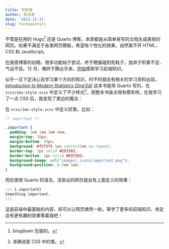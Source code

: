 ```yaml
---
title: 学前端
author: 吴诗涛
date: '2023-12-31'
slug: fundamentals
---
```


不管是在用的 Hugo[^1] 还是 Quarto 博客，本质都是从简单易写的文档生成美观的网页。如果不满足于各类网页模板，希望有个性化的效果，自然离不开 HTML、CSS 和 JavaScript。

在我搭博客的初期，很多功能始于尝试，终于瞎猫碰到死耗子，放弃于积累不足、气运不佳。12 月，俺终于腾出手来，[开始](https://learn.shitao5.org/posts/20231217-web/)摸索学习前端知识。

似乎一旦下定决心去学习某个方向的知识，时不时就会有相关的学习资料出现。[*Introduction to Modern Statistics (2nd Ed)*](https://openintro-ims2.netlify.app/) 这本书是用 Quarto 写的，在 `scss/ims-style.scss` 中定义了不少样式[^2]，把整本书装点得有模有样。在我学习了一点 CSS 后，我发现了里边的魔法：

在 `scss/ims-style.scss` 中定义好类，比如：

```css
/* important */

.important {
  padding: 1em 1em 1em 4em;
  margin-top: 30px;
  margin-bottom: 30px;
  background: #f5f5f5 5px center/3em no-repeat;
  border-top: 1px solid #E97583;   
  border-bottom: 1px solid #E97583;  
  background-image: url("images/_icons/important.png");
  background-position: 0.5em 1em;
}
```

而后使用 Quarto 的语法，渲染出的网页就会有上面定义的效果：

```md
::: {.important}
Something important.
:::
```

这是前端中最基础的内容，却可以让网页焕然一新。等学了更多的前端知识，肯定会有更有趣的效果等着我吧！

[^1]: blogdown 包装的。

[^2]: 准确说是 CSS 中的类。
